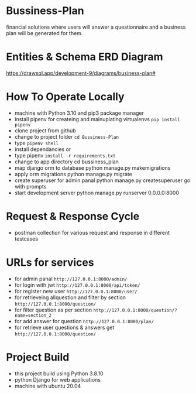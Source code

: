 # Bussiness-Plan
financial solutions where users will answer a questionnaire and a business plan will be generated for them.
# Entities & Schema ERD Diagram 

https://drawsql.app/development-9/diagrams/business-plan#

# How To Operate Locally 

- machine with Python 3.10 and pip3 package manager
- install pipenv for createing and mainuplating virtualenvs `pip install pipenv`
- clone project from github
- change to project folder `cd Bussiness-Plan`
- type `pipenv shell`
- install dependancies or
- type pipenv `install -r requirements.txt`
- change to app directory cd bussiness_plan
- map django orm to database python manage.py makemigrations
- apply orm migrations python manage.py migrate
- create superuser for admin panal python manage.py createsuperuser go with prompts
- start development server python manage.py runserver 0.0.0.0:8000

# Request & Response Cycle
- postman collection for various request and response in different testcases

# URLs for services

- for admin panal `http://127.0.0.1:8000/admin/`
- for login with jwt `http://127.0.0.1:8000/api/token/`
- for register new user `http://127.0.0.1:8000/user/` 
- for retrieveing allquestion and filter by section `http://127.0.0.1:8000/question/` 
- for filter question as per section `http://127.0.0.1:8000/question/?name=section_2`
- for add answer for question `http://127.0.0.1:8000/plan/`
- for retrieve user questions & answers get `http://127.0.0.1:8000/question/`

# Project Build
- this project build using Python 3.8.10
- python Django for web applications
- machine with ubuntu 20.04
